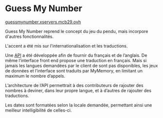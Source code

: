 # Guess My Number

[guessmynumber.xservers.mcb29.ovh](https://guessmynumber.xservers.mcb29.ovh/)

Guess My Number reprend le concept du jeu du pendu, mais incorpore d'autres fonctionnalités.

L'accent a été mis sur l'internationalisation et les traductions.

Une [API](https://guessmynumber-api.xservers.mcb29.ovh/?locale=fr-FR) a été développée afin de fournir du français et de l’anglais. De même l’interface front end propose une traduction en français. Mais si jamais les langues demandées par le client de sont pas disponibles, les jeux de données et l’interface sont traduits par MyMemory, en limitant un maximum le nombre d’appels. 

L’architecture de l’API permettrait à des contributeurs de rajouter des nombres à deviner, dans leur propre langue, et à d’autres de rajouter des traductions.

Les dates sont formatées selon la locale demandée, permettant ainsi une meilleur intelligibilité de celles-ci.
